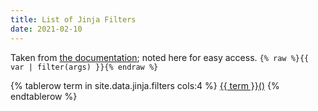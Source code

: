 ```yaml
---
title: List of Jinja Filters
date: 2021-02-10
---
```


Taken from [the documentation](https://jinja.palletsprojects.com/en/2.11.x/templates/); noted here for easy access. 
`{% raw %}{{ var | filter(args) }}{% endraw %}`

<table class="no-border monospace">
{% tablerow term in site.data.jinja.filters cols:4 %}
	<a href="https://jinja.palletsprojects.com/en/2.11.x/templates#{{ term }}">{{ term }}()</a>
{% endtablerow  %}
</table>
